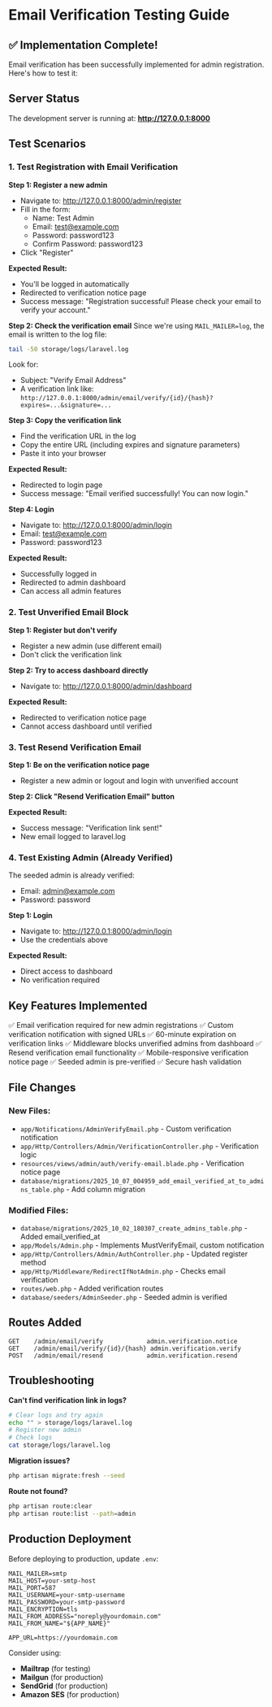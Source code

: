 # Email Verification Testing Guide

## ✅ Implementation Complete!

Email verification has been successfully implemented for admin registration. Here's how to test it:

## Server Status

The development server is running at: **http://127.0.0.1:8000**

## Test Scenarios

### 1. Test Registration with Email Verification

**Step 1: Register a new admin**

-   Navigate to: http://127.0.0.1:8000/admin/register
-   Fill in the form:
    -   Name: Test Admin
    -   Email: test@example.com
    -   Password: password123
    -   Confirm Password: password123
-   Click "Register"

**Expected Result:**

-   You'll be logged in automatically
-   Redirected to verification notice page
-   Success message: "Registration successful! Please check your email to verify your account."

**Step 2: Check the verification email**
Since we're using `MAIL_MAILER=log`, the email is written to the log file:

```bash
tail -50 storage/logs/laravel.log
```

Look for:

-   Subject: "Verify Email Address"
-   A verification link like: `http://127.0.0.1:8000/admin/email/verify/{id}/{hash}?expires=...&signature=...`

**Step 3: Copy the verification link**

-   Find the verification URL in the log
-   Copy the entire URL (including expires and signature parameters)
-   Paste it into your browser

**Expected Result:**

-   Redirected to login page
-   Success message: "Email verified successfully! You can now login."

**Step 4: Login**

-   Navigate to: http://127.0.0.1:8000/admin/login
-   Email: test@example.com
-   Password: password123

**Expected Result:**

-   Successfully logged in
-   Redirected to admin dashboard
-   Can access all admin features

### 2. Test Unverified Email Block

**Step 1: Register but don't verify**

-   Register a new admin (use different email)
-   Don't click the verification link

**Step 2: Try to access dashboard directly**

-   Navigate to: http://127.0.0.1:8000/admin/dashboard

**Expected Result:**

-   Redirected to verification notice page
-   Cannot access dashboard until verified

### 3. Test Resend Verification Email

**Step 1: Be on the verification notice page**

-   Register a new admin or logout and login with unverified account

**Step 2: Click "Resend Verification Email" button**

**Expected Result:**

-   Success message: "Verification link sent!"
-   New email logged to laravel.log

### 4. Test Existing Admin (Already Verified)

The seeded admin is already verified:

-   Email: admin@example.com
-   Password: password

**Step 1: Login**

-   Navigate to: http://127.0.0.1:8000/admin/login
-   Use the credentials above

**Expected Result:**

-   Direct access to dashboard
-   No verification required

## Key Features Implemented

✅ Email verification required for new admin registrations
✅ Custom verification notification with signed URLs
✅ 60-minute expiration on verification links
✅ Middleware blocks unverified admins from dashboard
✅ Resend verification email functionality
✅ Mobile-responsive verification notice page
✅ Seeded admin is pre-verified
✅ Secure hash validation

## File Changes

### New Files:

-   `app/Notifications/AdminVerifyEmail.php` - Custom verification notification
-   `app/Http/Controllers/Admin/VerificationController.php` - Verification logic
-   `resources/views/admin/auth/verify-email.blade.php` - Verification notice page
-   `database/migrations/2025_10_07_004959_add_email_verified_at_to_admins_table.php` - Add column migration

### Modified Files:

-   `database/migrations/2025_10_02_180307_create_admins_table.php` - Added email_verified_at
-   `app/Models/Admin.php` - Implements MustVerifyEmail, custom notification
-   `app/Http/Controllers/Admin/AuthController.php` - Updated register method
-   `app/Http/Middleware/RedirectIfNotAdmin.php` - Checks email verification
-   `routes/web.php` - Added verification routes
-   `database/seeders/AdminSeeder.php` - Seeded admin is verified

## Routes Added

```
GET    /admin/email/verify            admin.verification.notice
GET    /admin/email/verify/{id}/{hash} admin.verification.verify
POST   /admin/email/resend            admin.verification.resend
```

## Troubleshooting

**Can't find verification link in logs?**

```bash
# Clear logs and try again
echo "" > storage/logs/laravel.log
# Register new admin
# Check logs
cat storage/logs/laravel.log
```

**Migration issues?**

```bash
php artisan migrate:fresh --seed
```

**Route not found?**

```bash
php artisan route:clear
php artisan route:list --path=admin
```

## Production Deployment

Before deploying to production, update `.env`:

```env
MAIL_MAILER=smtp
MAIL_HOST=your-smtp-host
MAIL_PORT=587
MAIL_USERNAME=your-smtp-username
MAIL_PASSWORD=your-smtp-password
MAIL_ENCRYPTION=tls
MAIL_FROM_ADDRESS="noreply@yourdomain.com"
MAIL_FROM_NAME="${APP_NAME}"

APP_URL=https://yourdomain.com
```

Consider using:

-   **Mailtrap** (for testing)
-   **Mailgun** (for production)
-   **SendGrid** (for production)
-   **Amazon SES** (for production)
